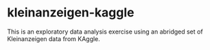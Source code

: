 # kleinanzeigen-kaggle
This is an exploratory data analysis exercise using an abridged set of Kleinanzeigen data from KAggle. 
